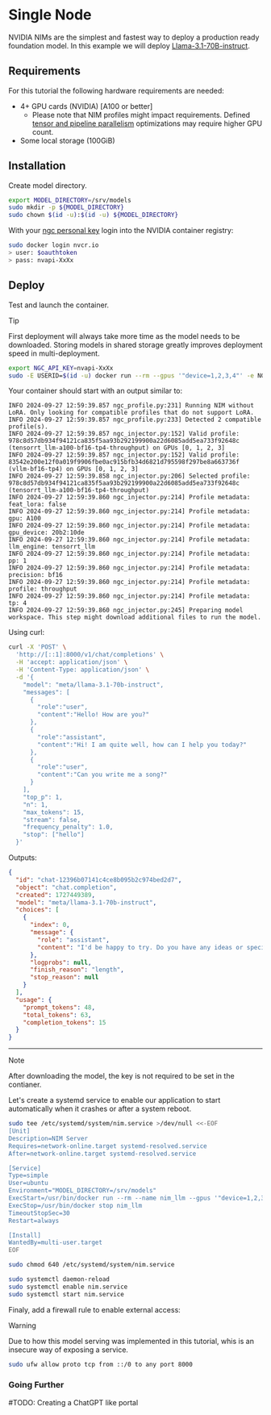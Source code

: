# Single Node

NVIDIA NIMs are the simplest and fastest way to deploy a production ready
foundation model. In this example we will deploy [Llama-3.1-70B-instruct](https://catalog.ngc.nvidia.com/orgs/nim/teams/meta/containers/llama-3.1-70b-instruct).

## Requirements

For this tutorial the following hardware requirements are needed:
* 4+ GPU cards (NVIDIA) [A100 or better]
    * Please note that NIM profiles might impact requirements. Defined [tensor
    and pipeline
    parallelism](https://huggingface.co/docs/transformers/v4.15.0/parallelism#concepts) optimizations may require higher GPU count.
* Some local storage (100GiB)

## Installation

Create model directory.
```bash
export MODEL_DIRECTORY=/srv/models
sudo mkdir -p ${MODEL_DIRECTORY}
sudo chown $(id -u):$(id -u) ${MODEL_DIRECTORY}
```

With your [ngc personal key](https://org.ngc.nvidia.com/setup/personal-keys)
login into the NVIDIA container registry:
```bash
sudo docker login nvcr.io
> user: $oauthtoken
> pass: nvapi-XxXx
```

## Deploy

Test and launch the container.
> [!TIP]
> First deployment will always take more time as the model needs to be downloaded. Storing models in shared storage greatly improves deployment speed in multi-deployment.
```bash
export NGC_API_KEY=nvapi-XxXx
sudo -E USERID=$(id -u) docker run --rm --gpus '"device=1,2,3,4"' -e NGC_API_KEY -v ${MODEL_DIRECTORY}:/opt/nim/.cache nvcr.io/nim/meta/llama-3.1-70b-instruct:1.2.1
```

Your container should start with an output similar to:
```log
INFO 2024-09-27 12:59:39.857 ngc_profile.py:231] Running NIM without LoRA. Only looking for compatible profiles that do not support LoRA.
INFO 2024-09-27 12:59:39.857 ngc_profile.py:233] Detected 2 compatible profile(s).
INFO 2024-09-27 12:59:39.857 ngc_injector.py:152] Valid profile: 978c8d57db934f94121ca835f5aa93b292199900a22d6085add5ea733f92648c (tensorrt_llm-a100-bf16-tp4-throughput) on GPUs [0, 1, 2, 3]
INFO 2024-09-27 12:59:39.857 ngc_injector.py:152] Valid profile: 83542e200e12f0a019f9906fbe0ac915bfb34d6821d795598f297be8a663736f (vllm-bf16-tp4) on GPUs [0, 1, 2, 3]
INFO 2024-09-27 12:59:39.858 ngc_injector.py:206] Selected profile: 978c8d57db934f94121ca835f5aa93b292199900a22d6085add5ea733f92648c (tensorrt_llm-a100-bf16-tp4-throughput)
INFO 2024-09-27 12:59:39.860 ngc_injector.py:214] Profile metadata: feat_lora: false
INFO 2024-09-27 12:59:39.860 ngc_injector.py:214] Profile metadata: gpu: A100
INFO 2024-09-27 12:59:39.860 ngc_injector.py:214] Profile metadata: gpu_device: 20b2:10de
INFO 2024-09-27 12:59:39.860 ngc_injector.py:214] Profile metadata: llm_engine: tensorrt_llm
INFO 2024-09-27 12:59:39.860 ngc_injector.py:214] Profile metadata: pp: 1
INFO 2024-09-27 12:59:39.860 ngc_injector.py:214] Profile metadata: precision: bf16
INFO 2024-09-27 12:59:39.860 ngc_injector.py:214] Profile metadata: profile: throughput
INFO 2024-09-27 12:59:39.860 ngc_injector.py:214] Profile metadata: tp: 4
INFO 2024-09-27 12:59:39.860 ngc_injector.py:245] Preparing model workspace. This step might download additional files to run the model.
```

Using curl:
```bash
curl -X 'POST' \
  'http://[::1]:8000/v1/chat/completions' \
  -H 'accept: application/json' \
  -H 'Content-Type: application/json' \
  -d '{
    "model": "meta/llama-3.1-70b-instruct",
    "messages": [
      {
        "role":"user",
        "content":"Hello! How are you?"
      },
      {
        "role":"assistant",
        "content":"Hi! I am quite well, how can I help you today?"
      },
      {
        "role":"user",
        "content":"Can you write me a song?"
      }
    ],
    "top_p": 1,
    "n": 1,
    "max_tokens": 15,
    "stream": false,
    "frequency_penalty": 1.0,
    "stop": ["hello"]
  }'
```

Outputs:
```json
{
  "id": "chat-12396b07141c4ce8b095b2c974bed2d7",
  "object": "chat.completion",
  "created": 1727449389,
  "model": "meta/llama-3.1-70b-instruct",
  "choices": [
    {
      "index": 0,
      "message": {
        "role": "assistant",
        "content": "I'd be happy to try. Do you have any ideas or specifications in"
      },
      "logprobs": null,
      "finish_reason": "length",
      "stop_reason": null
    }
  ],
  "usage": {
    "prompt_tokens": 48,
    "total_tokens": 63,
    "completion_tokens": 15
  }
}
```

---

> [!NOTE]
> After downloading the model, the key is not required to be set in the contianer.

Let's create a systemd service to enable our application to start automatically
when it crashes or after a system reboot.
```bash
sudo tee /etc/systemd/system/nim.service >/dev/null <<-EOF
[Unit]
Description=NIM Server
Requires=network-online.target systemd-resolved.service
After=network-online.target systemd-resolved.service

[Service]
Type=simple
User=ubuntu
Environment="MODEL_DIRECTORY=/srv/models"
ExecStart=/usr/bin/docker run --rm --name nim_llm --gpus '"device=1,2,3,4"' -p 8000:8000 -v \${MODEL_DIRECTORY}:/opt/nim/.cache nvcr.io/nim/meta/llama-3.1-70b-instruct:1.2.1
ExecStop=/usr/bin/docker stop nim_llm
TimeoutStopSec=30
Restart=always

[Install]
WantedBy=multi-user.target
EOF

sudo chmod 640 /etc/systemd/system/nim.service

sudo systemctl daemon-reload
sudo systemctl enable nim.service
sudo systemctl start nim.service
```

Finaly, add a firewall rule to enable external access:

> [!WARNING]
> Due to how this model serving was implemented in this tutorial, whis is an insecure way of exposing a service.

```bash
sudo ufw allow proto tcp from ::/0 to any port 8000
```

### Going Further

#TODO: Creating a ChatGPT like portal
